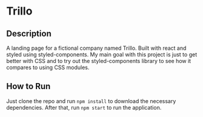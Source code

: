 # Trillo

## Description

A landing page for a fictional company named Trillo. Built with react and styled using styled-components. My main goal with this project is just to get better with CSS and to try out the styled-components library to see how it compares to using CSS modules.

## How to Run

Just clone the repo and run `npm install` to download the necessary dependencies. After that, run `npm start` to run the application.
